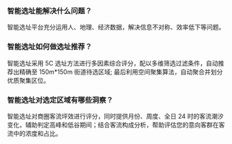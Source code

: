 ### 智能选址能解决什么问题？
智能选址平台充分运用人、地理、经济数据，解决信息不对称、效率低下等问题。

### 智能选址如何做选址推荐？
智能选址采用 5C 选址方法进行多因素综合评分，配以多维筛选过滤条件，自动推荐出精确至 150m\*150m 街道待选区域; 最后利用空间聚集算法，自动聚合并划分优质聚集区位。

### 智能选址对选定区域有哪些洞察？
智能选址对商圈客流坪效进行评分，同时提供月份、周度、全日 24 时的客流潮汐变化，辅助判定高峰和低谷期间；结合客流构成分析，帮助评估您的意向客群在客流中的浓度和占比。
